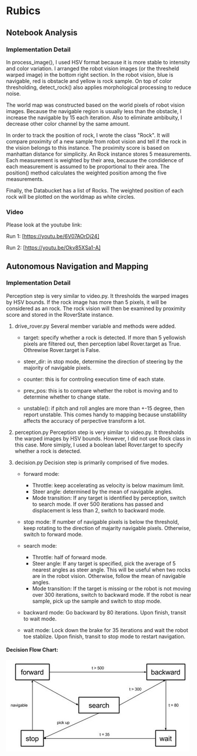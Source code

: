 # Rubics

## Notebook Analysis

### Implementation Detail
In process_image(), I used HSV format because it is more stable to intensity and color variation. I arranged the robot vision images (or the thresheld warped image) in the bottom right section. In the robot vision, blue is navigable, red is obstacle and yellow is rock sample. On top of color thresholding, detect_rock() also applies morphological processing to reduce noise.

The world map was constructed based on the world pixels of robot vision images. Because the navigable region is usually less than the obstacle, I increase the navigable by 15 each iteration. Also to eliminate ambibuity, I decrease other color channel by the same amount.

In order to track the position of rock, I wrote the class "Rock". It will compare proximity of a new sample from robot vision and tell if the rock in the vision belongs to this instance. The proximity score is based on manhattan distance for simplicity. An Rock instance stores 5 measurements. Each measurement is weighted by their area, because the condidence of each measurement is assumed to be proportional to their area. The position() method calculates the weighted position among the five measurements.

Finally, the Databucket has a list of Rocks. The weighted position of each rock will be plotted on the worldmap as white circles.

### Video

Please look at the youtube link:

Run 1: [https://youtu.be/6V07AOrDj24]

Run 2: [https://youtu.be/Okv85XSa1-A]


## Autonomous Navigation and Mapping

### Implementation Detail
Perception step is very similar to video.py. It thresholds the warped images by HSV bounds. If the rock image has more than 5 pixels, it will be considered as an rock. The rock vision will then be examined by proximity score and stored in the RoverState instance.

1. drive_rover.py
   Several member variable and methods were added.

   - target: specify whether a rock is detected. If more than 5 yellowish 
             pixels are filtered out, then perception label Rover.target as 
             True. Othrewise Rover.target is False.

   - steer_dir: in stop mode, determine the direction of steering by the 
                majority of navigable pixels.

   - counter: this is for controling execution time of each state.

   - prev_pos: this is to compare whether the robot is moving and to determine
               whether to change state.
   
   - unstable(): if pitch and roll angles are more than +-15 degree, then 
                 report unstable. This comes handy to mapping because 
                 unstablility affects the accuracy of perpective transform a
                 lot.

2. perception.py
   Perception step is very similar to video.py. It thresholds the warped images
   by HSV bounds. However, I did not use Rock class in this case. More simiply,
   I used a boolean label Rover.target to specify whether a rock is detected. 

3. decision.py
   Decision step is primarily comprised of five modes.

   - forward mode: 
      * Throttle: keep accelerating as velocity is below maximum limit. 
      * Steer angle: determined by the mean of navigable angles.
      * Mode transition:
          If any target is identified by perception, switch to search mode.
          If over 500 iterations has passed and displacement is less than 2, 
          switch to backward mode.

   - stop mode:
      If number of navigable pixels is below the threshold, keep rotating to the
      direction of majarity navigable pixels. Otherwise, switch to forward mode.

   - search mode:
     * Throttle: half of forward mode.
     * Steer angle:
        If any target is specified, pick the average of 5 nearest angles as 
        steer angle. This will be useful when two rocks are in the robot vision.
        Otherwise, follow the mean of navigable angles.
     * Mode transition:
        If the target is missing or the robot is not moving over 300 iterations,
        switch to backward mode.
        If the robot is near sample, pick up the sample and switch to stop mode.

   - backward mode:
      Go backward by 80 iterations. Upon finish, transit to wait mode.

   - wait mode:
      Lock down the brake for 35 iterations and wait the robot toe stablize.
      Upon finish, transit to stop mode to restart navigation.

#### Decision Flow Chart:


   ![alt text](./misc/flowchart.jpg)
